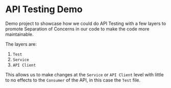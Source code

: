 # API Testing Demo

Demo project to showcase how we could do API Testing with a few layers to promote Separation of Concerns in our code to 
make the code more maintainable.

The layers are:

1. `Test`
2. `Service`
3. `API Client`

This allows us to make changes at the `Service` or `API Client` level with little to no effects to the `Consumer` of 
the API, in this case the `Test` file.